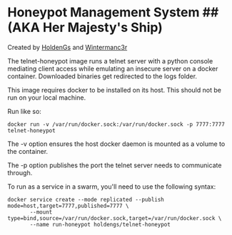 # Honeypot Management System ## (AKA Her Majesty's Ship)

Created by [HoldenGs](https://github.com/HoldenGs/) and [Wintermanc3r](https://github.com/wintermanc3r/)

The telnet-honeypot image runs a telnet server with a python console mediating client access while emulating an insecure server on a docker container. Downloaded binaries get redirected to the logs folder.

This image requires docker to be installed on its host. This should not be run on your local machine.

Run like so:
~~~~
docker run -v /var/run/docker.sock:/var/run/docker.sock -p 7777:7777 telnet-honeypot
~~~~

The -v option ensures the host docker daemon is mounted as a volume to the container.

The -p option publishes the port the telnet server needs to communicate through.

To run as a service in a swarm, you'll need to use the following syntax:
~~~~
docker service create --mode replicated --publish mode=host,target=7777,published=7777 \
       --mount type=bind,source=/var/run/docker.sock,target=/var/run/docker.sock \
       --name run-honeypot holdengs/telnet-honeypot
~~~~
